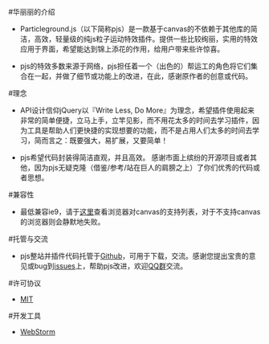 #华丽丽的介绍

- Particleground.js（以下简称pjs）是一款基于canvas的不依赖于其他库的简洁，高效，轻量级的纯js粒子运动特效插件。提供一些比较绚丽，实用的特效应用于界面，希望能达到锦上添花的作用，给用户带来些许惊喜。

- pjs的特效多数来源于网络，pjs担任着一个（出色的）帮运工的角色将它们集合在一起，并做了细节或功能上的改进，在此，感谢原作者的创意或代码。

#理念

- API设计信仰jQuery以『Write Less, Do More』为理念，希望插件使用起来非常的简单便捷，立马上手，立竿见影，而不用花太多的时间去学习插件，因为工具是帮助人们更快捷的实现想要的功能，而不是占用人们太多的时间去学习，简而言之：既要强大，易扩展，又要简单！

- pjs希望代码封装得简洁直观，并且高效。 感谢市面上缤纷的开源项目或者其他，因为pjs无疑克隆（借鉴/参考/站在巨人的肩膀之上）了你们优秀的代码或者思想。

#兼容性

- 最低兼容ie9，请于<a href="http://caniuse.com/#search=canvas" target="_blank">这里</a>查看浏览器对canvas的支持列表，对于不支持canvas的浏览器则会静默地失败。

#托管与交流

- pjs整站并插件代码托管于[Github](https://github.com/Barrior/Particleground.js)，可用于下载，交流。感谢您提出宝贵的意见或bug到[issues](https://github.com/Barrior/Particleground.js/issues)上，帮助pjs改进，欢迎<a href="http://shang.qq.com/wpa/qunwpa?idkey=f548e3f94e0040a2ac5adfe4fec6915ef67c8c1b6ba5784ff6d5049c6135a759" target="_blank">QQ群</a>交流。

#许可协议

- <a href="http://www.opensource.org/licenses/mit-license.php" target="_blank">MIT</a>

#开发工具

- <a href="https://www.jetbrains.com/webstorm/" target="_blank">WebStorm</a>